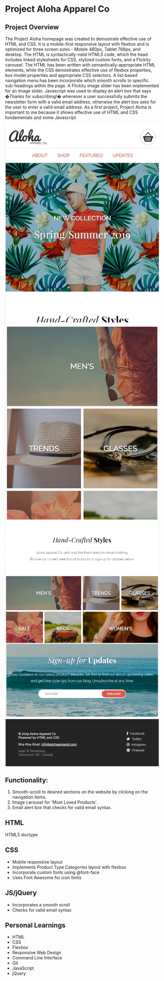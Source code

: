 # Project Aloha Apparel Co

## Project Overview

The Project Aloha homepage was created to demostrate effective use of HTML and CSS. It is a mobile-first responsive layout 
with flexbox and is optimized for three screen sizes - Mobile 480px, Tablet 768px, and desktop. The HTML is syntactically-valid HTML5 code,
which the head includes linked stylesheets for CSS, stylized custom fonts, and a Flickity carousel. The HTML has been written with semantically-appropriate HTML elements, while the CSS demostrates effective use of flexbox properties, box model properties and appropriate CSS selectors.  A list-based navigation menu has been incorporate which smooth scrolls to specific sub-headings within the page. A Flickity image slider has been implemented for an image slider. Javascript was used to display an alert box that says �Thanks for subscribing!� whenever a user successfully submits the newsletter form with a valid email address, otherwise the alert box asks for the user to enter a valid email address. As a first project, Project Aloha is important to me because it shows effective use of HTML and CSS fundamentals and some Javascript.

![](images/screenshot1a.jpg)
![](images/screenshot2a.jpg)
![](images/screenshot3a.jpg)
![](images/screenshot4a.jpg)

## Functionality:
1. Smooth-scroll to desired sections on the website by clicking on the navigation items.
2. Image carousel for 'Most Loved Products'.
3. Email alert box that checks for valid email syntax.


## HTML

HTML5 doctype

## CSS

* Mobile responsive layout
* Implements Product Type Categories layout with flexbox
* Incorporate custom fonts using @font-face
* Uses Font Awesome for icon fonts

## JS/jQuery

* Incorporates a smooth scroll
* Checks for valid email syntax

## Personal Learnings

* HTML
* CSS
* Flexbox
* Responsive Web Design
* Command Line Interface
* Git
* JavaScript
* jQuery
